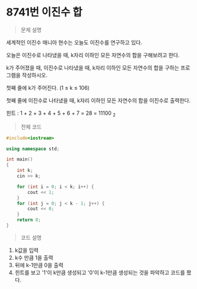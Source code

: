 # 8741번 이진수 합

> 문제 설명

세계적인 이진수 매니아 현수는 오늘도 이진수를 연구하고 있다.

오늘은 이진수로 나타냈을 때, k자리 이하인 모든 자연수의 합을 구해보려고 한다.

k가 주어졌을 때, 이진수로 나타냈을 때, k자리 이하인 모든 자연수의 합을 구하는 프로그램을 작성하시오.

첫째 줄에 k가 주어진다. (1 ≤ k ≤ 106)

첫째 줄에 이진수로 나타냈을 때, k자리 이하인 모든 자연수의 합을 이진수로 출력한다.

힌트 : 1 + 2 + 3 + 4 + 5 + 6 + 7 = 28 = 11100 <sub>2</sub>

>전체 코드

```c++
#include<iostream>

using namespace std;

int main()
{
    int k;
    cin >> k;

    for (int i = 0; i < k; i++) {
        cout << 1;
    }
    for (int j = 0; j < k - 1; j++) {
        cout << 0;
    }
    return 0;
}
```

> 코드 설명

1. k값을 입력
2.  k수 만큼 1을 출력
3. 뒤에 k-1만큼 0을 출력
4. 힌트를 보고 '1'이 k만큼 생성되고 '0'이 k-1만큼 생성되는 것을 파악하고 코드를 짰다.



















